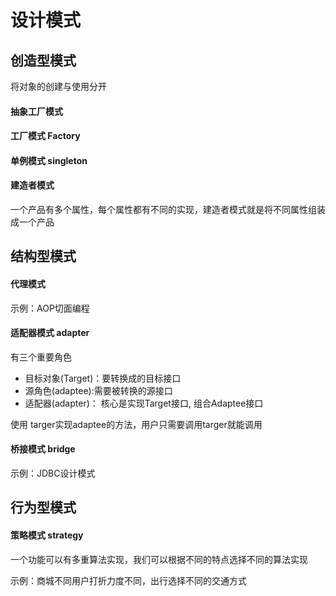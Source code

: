# 设计模式

## 创造型模式

将对象的创建与使用分开

#### 抽象工厂模式

#### 工厂模式 Factory

#### 单例模式 singleton


#### 建造者模式

一个产品有多个属性，每个属性都有不同的实现，建造者模式就是将不同属性组装成一个产品

## 结构型模式
#### 代理模式
示例：AOP切面编程

#### 适配器模式 adapter

有三个重要角色
- 目标对象(Target)：要转换成的目标接口 
- 源角色(adaptee):需要被转换的源接口
- 适配器(adapter)： 核心是实现Target接口, 组合Adaptee接口

使用 targer实现adaptee的方法，用户只需要调用targer就能调用

#### 桥接模式 bridge

示例：JDBC设计模式

## 行为型模式

#### 策略模式 strategy

一个功能可以有多重算法实现，我们可以根据不同的特点选择不同的算法实现

示例：商城不同用户打折力度不同，出行选择不同的交通方式
